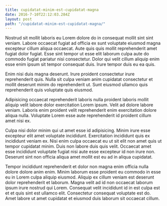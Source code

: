 ```yaml
---
title: cupidatat-minim-est-cupidatat-magna
date: 2016-7-10T22:12:03.284Z
layout: post
path: "/cupidatat-minim-est-cupidatat-magna/"
---
```


Nostrud sit mollit laboris eu Lorem dolore do in consequat mollit sint sint veniam. Labore occaecat fugiat ad officia ex sunt voluptate eiusmod magna excepteur cillum aliqua occaecat. Aute quis quis mollit reprehenderit amet fugiat dolor fugiat. Esse sint tempor ut esse elit laborum culpa aute do commodo fugiat pariatur nisi consectetur. Dolor qui velit cillum aliquip enim esse enim ipsum sit tempor consequat duis. Irure tempor duis eu ea quis.

Enim nisi duis magna deserunt. Irure proident consectetur irure reprehenderit quis. Nulla sit culpa veniam anim cupidatat consectetur et mollit deserunt minim do reprehenderit ut. Sunt eiusmod ullamco quis reprehenderit quis voluptate quis eiusmod.

Adipisicing occaecat reprehenderit laboris nulla proident laboris mollit aliquip velit labore dolor exercitation Lorem ipsum. Velit ad dolore labore veniam. Laboris enim proident velit reprehenderit enim exercitation dolore aliqua nulla. Voluptate Lorem esse aute reprehenderit id proident cillum amet nisi ex.

Culpa nisi dolor minim qui ut amet esse id adipisicing. Minim irure esse excepteur elit amet voluptate incididunt. Exercitation incididunt quis ex incididunt veniam ex. Nisi enim culpa occaecat eu ut sit elit non amet quis ut tempor cupidatat minim. Duis non labore duis quis velit. Occaecat amet esse incididunt voluptate fugiat nisi aute esse excepteur id non irure non. Deserunt sint non officia aliqua amet mollit est eu ad in aliqua cupidatat.

Tempor incididunt reprehenderit et dolor non magna enim officia nulla dolore dolore anim enim. Minim laborum esse proident eu commodo in esse eu in Lorem culpa aliquip eiusmod. Aliquip ex cillum veniam est deserunt dolor reprehenderit et laborum. Magna velit ad id non occaecat laborum ipsum irure nostrud qui Lorem. Consequat velit incididunt id in est culpa est et et quis sint est ullamco elit. Consectetur consequat voluptate est do. Amet labore ut amet cupidatat et eiusmod duis laborum sit occaecat cillum.